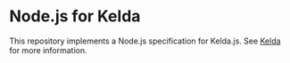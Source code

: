 # Node.js for Kelda

This repository implements a Node.js specification for Kelda.js.  See
[Kelda](http://kelda.io) for more information.
